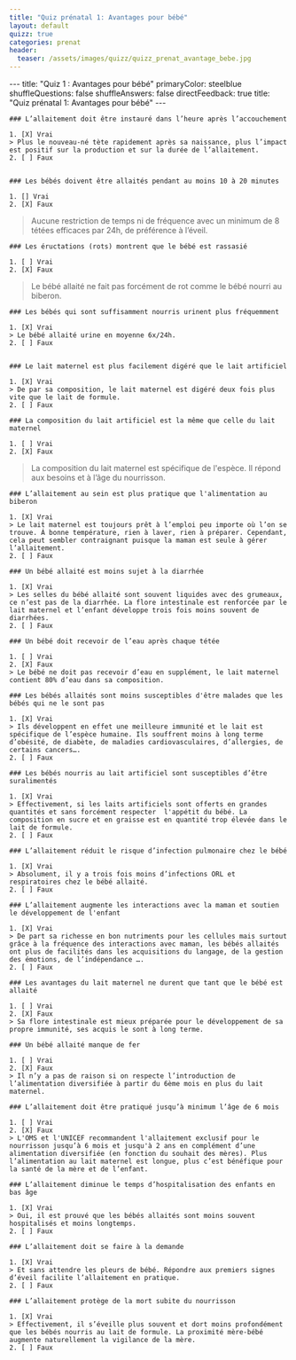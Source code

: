 ```yaml
---
title: "Quiz prénatal 1: Avantages pour bébé"
layout: default
quizz: true
categories: prenat
header:
  teaser: /assets/images/quizz/quizz_prenat_avantage_bebe.jpg
--- 
```

<div class="quizdown">
    ---
    title: "Quiz 1 : Avantages pour bébé"
    primaryColor: steelblue
    shuffleQuestions: false
    shuffleAnswers: false
    directFeedback: true
    title: "Quiz prénatal 1: Avantages pour bébé"
    ---

    ### L’allaitement doit être instauré dans l’heure après l’accouchement

    1. [X] Vrai
    > Plus le nouveau-né tète rapidement après sa naissance, plus l’impact est positif sur la production et sur la durée de l’allaitement.	
    2. [ ] Faux


    ### Les bébés doivent être allaités pendant au moins 10 à 20 minutes

    1. [] Vrai	
    2. [X] Faux
  > Aucune restriction de temps ni de fréquence avec un minimum de 8 tétées efficaces par 24h, de préférence à l’éveil.
  
    ### Les éructations (rots) montrent que le bébé est rassasié

    1. [ ] Vrai
    2. [X] Faux
  > Le bébé allaité ne fait pas forcément de rot comme le bébé nourri au biberon.	


    ### Les bébés qui sont suffisamment nourris urinent plus fréquemment

    1. [X] Vrai
    > Le bébé allaité urine en moyenne 6x/24h.	
    2. [ ] Faux


    ### Le lait maternel est plus facilement digéré que le lait artificiel

    1. [X] Vrai
    > De par sa composition, le lait maternel est digéré deux fois plus vite que le lait de formule.	
    2. [ ] Faux

    ### La composition du lait artificiel est la même que celle du lait maternel

    1. [ ] Vrai	
    2. [X] Faux
   > La composition du lait maternel est spécifique de l'espèce. Il répond aux besoins et à l’âge du nourrisson. 

    ### L’allaitement au sein est plus pratique que l'alimentation au biberon

    1. [X] Vrai
    > Le lait maternel est toujours prêt à l’emploi peu importe où l’on se trouve. Á bonne température, rien à laver, rien à préparer. Cependant, cela peut sembler contraignant puisque la maman est seule à gérer l’allaitement.
    2. [ ] Faux

    ### Un bébé allaité est moins sujet à la diarrhée 

    1. [X] Vrai
    > Les selles du bébé allaité sont souvent liquides avec des grumeaux, ce n’est pas de la diarrhée. La flore intestinale est renforcée par le lait maternel et l’enfant développe trois fois moins souvent de diarrhées.
    2. [ ] Faux

    ### Un bébé doit recevoir de l’eau après chaque tétée 

    1. [ ] Vrai
    2. [X] Faux
	> Le bébé ne doit pas recevoir d’eau en supplément, le lait maternel contient 80% d’eau dans sa composition.

    ### Les bébés allaités sont moins susceptibles d'être malades que les bébés qui ne le sont pas

    1. [X] Vrai
	> Ils développent en effet une meilleure immunité et le lait est spécifique de l’espèce humaine. Ils souffrent moins à long terme d’obésité, de diabète, de maladies cardiovasculaires, d’allergies, de certains cancers….
    2. [ ] Faux

    ### Les bébés nourris au lait artificiel sont susceptibles d’être suralimentés

    1. [X] Vrai
	> Effectivement, si les laits artificiels sont offerts en grandes quantités et sans forcément respecter  l'appétit du bébé. La composition en sucre et en graisse est en quantité trop élevée dans le lait de formule.
    2. [ ] Faux

    ### L’allaitement réduit le risque d’infection pulmonaire chez le bébé

    1. [X] Vrai
	> Absolument, il y a trois fois moins d’infections ORL et respiratoires chez le bébé allaité.
    2. [ ] Faux

    ### L’allaitement augmente les interactions avec la maman et soutien le développement de l'enfant

    1. [X] Vrai
	> De part sa richesse en bon nutriments pour les cellules mais surtout grâce à la fréquence des interactions avec maman, les bébés allaités ont plus de facilités dans les acquisitions du langage, de la gestion des émotions, de l’indépendance ….
    2. [ ] Faux

    ### Les avantages du lait maternel ne durent que tant que le bébé est allaité 

    1. [ ] Vrai
    2. [X] Faux
	> Sa flore intestinale est mieux préparée pour le développement de sa propre immunité, ses acquis le sont à long terme.

    ### Un bébé allaité manque de fer 

    1. [ ] Vrai
    2. [X] Faux
	> Il n’y a pas de raison si on respecte l’introduction de l’alimentation diversifiée à partir du 6ème mois en plus du lait maternel.

    ### L’allaitement doit être pratiqué jusqu’à minimum l’âge de 6 mois 

    1. [ ] Vrai
    2. [X] Faux
	> L'OMS et l'UNICEF recommandent l'allaitement exclusif pour le nourrisson jusqu’à 6 mois et jusqu'à 2 ans en complément d’une alimentation diversifiée (en fonction du souhait des mères). Plus l’alimentation au lait maternel est longue, plus c’est bénéfique pour la santé de la mère et de l’enfant.

    ### L’allaitement diminue le temps d’hospitalisation des enfants en bas âge

    1. [X] Vrai
	> Oui, il est prouvé que les bébés allaités sont moins souvent hospitalisés et moins longtemps.
    2. [ ] Faux

    ### L’allaitement doit se faire à la demande 

    1. [X] Vrai
	> Et sans attendre les pleurs de bébé. Répondre aux premiers signes d’éveil facilite l’allaitement en pratique.
    2. [ ] Faux

    ### L’allaitement protège de la mort subite du nourrisson

    1. [X] Vrai
	> Effectivement, il s’éveille plus souvent et dort moins profondément que les bébés nourris au lait de formule. La proximité mère-bébé augmente naturellement la vigilance de la mère.
    2. [ ] Faux


</div>
